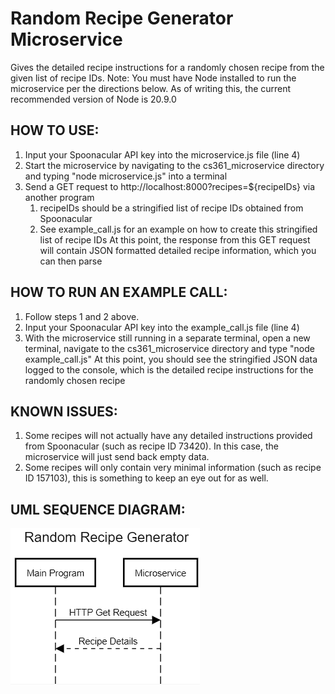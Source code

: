 # Random Recipe Generator Microservice
Gives the detailed recipe instructions for a randomly chosen recipe from the given list of recipe IDs.
Note: You must have Node installed to run the microservice per the directions below. As of writing this, the current recommended version of Node is 20.9.0

## HOW TO USE:

1. Input your Spoonacular API key into the microservice.js file (line 4)
2. Start the microservice by navigating to the cs361_microservice directory and typing "node microservice.js" into a terminal
3. Send a GET request to http://localhost:8000?recipes=${recipeIDs} via another program
    1. recipeIDs should be a stringified list of recipe IDs obtained from Spoonacular
    2. See example_call.js for an example on how to create this stringified list of recipe IDs
At this point, the response from this GET request will contain JSON formatted detailed recipe information, which you can then parse

## HOW TO RUN AN EXAMPLE CALL:

1. Follow steps 1 and 2 above.
2. Input your Spoonacular API key into the example_call.js file (line 4)
3. With the microservice still running in a separate terminal, open a new terminal, navigate to the cs361_microservice directory and type "node example_call.js"
At this point, you should see the stringified JSON data logged to the console, which is the detailed recipe instructions for the randomly chosen recipe

## KNOWN ISSUES:

1. Some recipes will not actually have any detailed instructions provided from Spoonacular (such as recipe ID 73420). In this case, the microservice will just send back empty data.
2. Some recipes will only contain very minimal information (such as recipe ID 157103), this is something to keep an eye out for as well.

## UML SEQUENCE DIAGRAM:

![UML Sequence Diagram](image.png)
